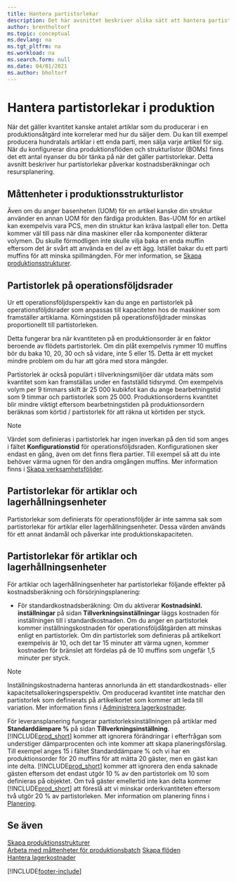 ```yaml
---
title: Hantera partistorlekar
description: Det här avsnittet beskriver olika sätt att hantera partistorlekar.
author: brentholtorf
ms.topic: conceptual
ms.devlang: na
ms.tgt_pltfrm: na
ms.workload: na
ms.search.form: null
ms.date: 04/01/2021
ms.author: bholtorf
---
```


# <a name="handling-lot-sizes-in-production" />Hantera partistorlekar i produktion
När det gäller kvantitet kanske antalet artiklar som du producerar i en produktionsåtgärd inte korrelerar med hur du säljer dem. Du kan till exempel producera hundratals artiklar i ett enda parti, men sälja varje artikel för sig. När du konfigurerar dina produktionsflöden och strukturlistor (BOMs) finns det ett antal nyanser du bör tänka på när det gäller partistorlekar. Detta avsnitt beskriver hur partistorlekar påverkar kostnadsberäkningar och resursplanering.

## <a name="units-of-measure-in-production-bill-of-materials" />Måttenheter i produktionsstrukturlistor
Även om du anger basenheten (UOM) för en artikel kanske din struktur använder en annan UOM för den färdiga produkten. Bas-UOM för en artikel kan exempelvis vara PCS, men din struktur kan kräva lastpall eller ton. Detta kommer väl till pass när dina maskiner eller råa komponenter dikterar volymen. Du skulle förmodligen inte skulle vilja baka en enda muffin eftersom det är svårt att använda en del av ett ägg. Istället bakar du ett parti muffins för att minska spillmängden. För mer information, se [Skapa produktionsstrukturer](production-how-to-create-production-boms.md).

## <a name="lot-size-on-routing-lines" />Partistorlek på operationsföljdsrader
Ur ett operationsföljdsperspektiv kan du ange en partistorlek på operationsföljdsrader som anpassas till kapaciteten hos de maskiner som framställer artiklarna. Körningstiden på operationsföljdrader minskas proportionellt till partistorleken. 

Detta fungerar bra när kvantiteten på en produktionsorder är en faktor beroende av flödets partistorlek. Om din plåt exempelvis rymmer 10 muffins bör du baka 10, 20, 30 och så vidare, inte 5 eller 15.  Detta är ett mycket mindre problem om du har att göra med stora mängder.

Partistorlek är också populärt i tillverkningsmiljöer där utdata mäts som kvantitet som kan framställas under en fastställd tidsrymd. Om exempelvis volym per 9 timmars skift är 25 000 kubikfot kan du ange bearbetningstid som 9 timmar och partistorlek som 25 000.
Produktionsorderns kvantitet blir mindre viktigt eftersom bearbetningstiden på produktionsordern beräknas som körtid / partistorlek för att räkna ut körtiden per styck.
 
> [!NOTE]
> Värdet som definieras i partistorlek har ingen inverkan på den tid som anges i fältet **Konfigurationstid** för operationsföljdsraden. Konfigurationen sker endast en gång, även om det finns flera partier. Till exempel så att du inte behöver värma ugnen för den andra omgången muffins. Mer information finns i [Skapa verksamhetsföljder](production-how-to-create-routings.md).

## <a name="lot-sizes-for-items-and-stockkeeping-units" />Partistorlekar för artiklar och lagerhållningsenheter
Partistorlekar som definierats för operationsföljder är inte samma sak som partistorlekar för artiklar eller lagerhållningsenheter. Dessa värden används för ett annat ändamål och påverkar inte produktionskapaciteten. 

## <a name="lot-size-on-item-and-stockkeeping-units" />Partistorlekar för artiklar och lagerhållningsenheter
För artiklar och lagerhållningsenheter har partistorlekar följande effekter på kostnadsberäkning och försörjningsplanering:

* För standardkostnadsberäkning: Om du aktiverar **Kostnadsinkl. inställningar** på sidan **Tillverkningsinställningar** läggs kostnaden för inställningen till i standardkostnaden. Om du anger en partistorlek kommer inställningskostnaden för operationsföljdåtgärden att minskas enligt en partistorlek. Om din partistorlek som definieras på artikelkort exempelvis är 10, och det tar 15 minuter att värma ugnen, kommer kostnaden för bränslet att fördelas på de 10 muffins som ungefär 1,5 minuter per styck. 

> [!NOTE]
> Inställningskostnaderna hanteras annorlunda än ett standardkostnads- eller kapacitetsallokeringsperspektiv. Om producerad kvantitet inte matchar den partistorlek som definierats på artikelkortet som kommer att leda till variation. Mer information finns i [Administrera lagerkostnader](finance-manage-inventory-costs.md). <!--not sure that I got this part right seems to repeat the first example.-->

För leveransplanering fungerar partistorleksinställningen på artiklar med **Standarddämpare %** på sidan **Tillverkningsinställning**. [!INCLUDE[prod_short](includes/prod_short.md)] kommer att ignorera förändringar i efterfrågan som understiger dämparprocenten och inte kommer att skapa planeringsförslag. Till exempel anges 15 i fältet Standarddämpare % och vi har en produktionsorder för 20 muffins för att mätta 20 gäster, men en gäst kan inte delta. [!INCLUDE[prod_short](includes/prod_short.md)] kommer att ignorera den enda saknade gästen eftersom det endast utgör 10 % av den partistorlek om 10 som definieras på objektet. Om två gäster emellertid inte kan delta kommer [!INCLUDE[prod_short](includes/prod_short.md)] att föreslå att vi minskar orderkvantiteten eftersom två utgör 20 % av partistorleken. Mer information om planering finns i [Planering](production-planning.md).

## <a name="see-also" />Se även
[Skapa produktionsstrukturer](production-how-to-create-production-boms.md)  
[Arbeta med måttenheter för produktionsbatch](production-how-to-use-the-manufacturing-batch-unit-of-measure.md)
[Skapa flöden](production-how-to-create-routings.md)  
[Hantera lagerkostnader](finance-manage-inventory-costs.md)


[!INCLUDE[footer-include](includes/footer-banner.md)]
